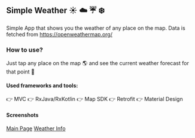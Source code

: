 ## Simple Weather :sunny: :cloud: :umbrella: :snowflake:

Simple App that shows you the weather of any place on the map.
Data is fetched from https://openweathermap.org/

### How to use?
Just tap any place on the map :earth_americas: and see the current weather forecast for that point :foggy: 

#### Used frameworks and tools:
:point_right: MVC
:point_right: RxJava/RxKotlin
:point_right: Map SDK
:point_right: Retrofit
:point_right: Material Design

#### Screenshots

[Main Page](screenshots/screenshot1.jpg)
[Weather Info](screenshots/screenshot2.jpg)
